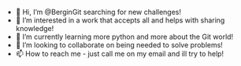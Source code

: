 - 👋 Hi, I’m @BerginGit searching for new challenges!
- 👀 I’m interested in a work that accepts all and helps with sharing knowledge! 
- 🌱 I’m currently learning more python and more about the Git world!
- 💞️ I’m looking to collaborate on being needed to solve problems!
- 📫 How to reach me - just call me on my email and ill try to help!

<!---
BerginGit/BerginGit is a ✨ special ✨ repository because its `README.md` (this file) appears on your GitHub profile.
You can click the Preview link to take a look at your changes.
--->
